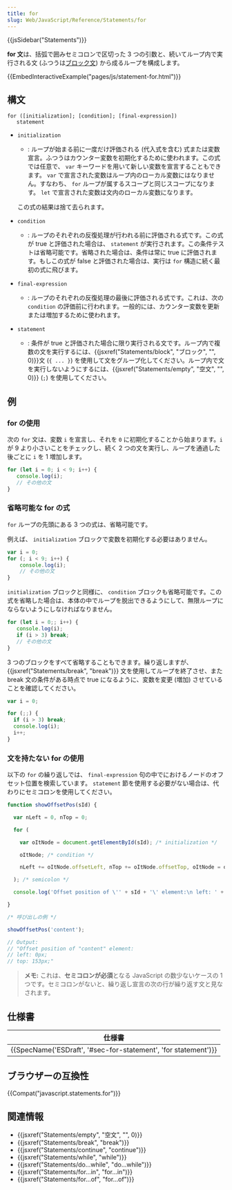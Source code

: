 ```yaml
---
title: for
slug: Web/JavaScript/Reference/Statements/for
---
```


{{jsSidebar("Statements")}}

**for 文**は、括弧で囲みセミコロンで区切った 3 つの引数と、続いてループ内で実行される文 (ふつうは[ブロック文](/ja/docs/Web/JavaScript/Reference/Statements/block)) から成るループを構成します。

{{EmbedInteractiveExample("pages/js/statement-for.html")}}

## 構文

```
for ([initialization]; [condition]; [final-expression])
   statement
```

- `initialization`

  - : ループが始まる前に一度だけ評価される (代入式を含む) 式または変数宣言。ふつうはカウンター変数を初期化するために使われます。この式では任意で、 `var` キーワードを用いて新しい変数を宣言することもできます。 `var` で宣言された変数はループ内のローカル変数にはなりません。すなわち、 `for` ループが属するスコープと同じスコープになります。 `let` で宣言された変数は文内のローカル変数になります。

   この式の結果は捨て去られます。
- `condition`

  - : ループのそれぞれの反復処理が行われる前に評価される式です。この式が true と評価された場合は、 `statement` が実行されます。この条件テストは省略可能です。省略された場合は、条件は常に true に評価されます。もしこの式が false と評価された場合は、実行は `for` 構造に続く最初の式に飛びます。
- `final-expression`

  - : ループのそれぞれの反復処理の最後に評価される式です。これは、次の `condition` の評価前に行われます。一般的には、カウンター変数を更新または増加するために使われます。
- `statement`

  - : 条件が true と評価された場合に限り実行される文です。ループ内で複数の文を実行するには、{{jsxref("Statements/block", "ブロック", "", 0)}}文 (`{ ... }`) を使用して文をグループ化してください。ループ内で文を実行しないようにするには、{{jsxref("Statements/empty", "空文", "", 0)}} (`;`) を使用してください。

## 例

### for の使用

次の `for` 文は、変数 `i` を宣言し、それを `0` に初期化することから始まります。`i` が 9 より小さいことをチェックし、続く 2 つの文を実行し、ループを通過した後ごとに `i` を 1 増加します。

```js
for (let i = 0; i < 9; i++) {
   console.log(i);
   // その他の文
}
```

### 省略可能な for の式

`for` ループの先頭にある 3 つの式は、省略可能です。

例えば、 `initialization` ブロックで変数を初期化する必要はありません。

```js
var i = 0;
for (; i < 9; i++) {
    console.log(i);
    // その他の文
}
```

`initialization` ブロックと同様に、 `condition` ブロックも省略可能です。この式を省略した場合は、本体の中でループを脱出できるようにして、無限ループにならないようにしなければなりません。

```js
for (let i = 0;; i++) {
   console.log(i);
   if (i > 3) break;
   // その他の文
}
```

3 つのブロックをすべて省略することもできます。繰り返しますが、 {{jsxref("Statements/break", "break")}} 文を使用してループを終了させ、また break 文の条件がある時点で true になるように、変数を変更 (増加) させていることを確認してください。

```js
var i = 0;

for (;;) {
  if (i > 3) break;
  console.log(i);
  i++;
}
```

### 文を持たない for の使用

以下の `for` の繰り返しでは、 `final-expression` 句の中でにおけるノードのオフセット位置を検索しています。 `statement` 節を使用する必要がない場合は、代わりにセミコロンを使用してください。

```js
function showOffsetPos(sId) {

  var nLeft = 0, nTop = 0;

  for (

    var oItNode = document.getElementById(sId); /* initialization */

    oItNode; /* condition */

    nLeft += oItNode.offsetLeft, nTop += oItNode.offsetTop, oItNode = oItNode.offsetParent /* final-expression */

  ); /* semicolon */

  console.log('Offset position of \'' + sId + '\' element:\n left: ' + nLeft + 'px;\n top: ' + nTop + 'px;');

}

/* 呼び出しの例 */

showOffsetPos('content');

// Output:
// "Offset position of "content" element:
// left: 0px;
// top: 153px;"
```

> **メモ:** これは、**セミコロンが必須**となる JavaScript の数少ないケースの 1 つです。セミコロンがないと、繰り返し宣言の次の行が繰り返す文と見なされます。

## 仕様書

| 仕様書                                                                               |
| ------------------------------------------------------------------------------------ |
| {{SpecName('ESDraft', '#sec-for-statement', 'for statement')}} |

## ブラウザーの互換性

{{Compat("javascript.statements.for")}}

## 関連情報

- {{jsxref("Statements/empty", "空文", "", 0)}}
- {{jsxref("Statements/break", "break")}}
- {{jsxref("Statements/continue", "continue")}}
- {{jsxref("Statements/while", "while")}}
- {{jsxref("Statements/do...while", "do...while")}}
- {{jsxref("Statements/for...in", "for...in")}}
- {{jsxref("Statements/for...of", "for...of")}}
